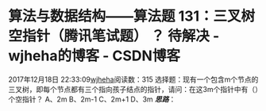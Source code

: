 # 算法与数据结构——算法题 131：三叉树空指针（腾讯笔试题） ？ 待解决 - wjheha的博客 - CSDN博客
2017年12月18日 22:33:09[wjheha](https://me.csdn.net/wjheha)阅读数：315
选择题：现有一个包含m个节点的三叉树，即每个节点都有三个指向孩子结点的指针，请问：在这3m个指针中有（）个空指针？ 
A、2m 
B、2m-1 
C、2m+1 
D、3m
***思路***：
